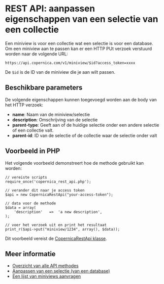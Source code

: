 # REST API: aanpassen eigenschappen van een selectie van een collectie

Een miniview is voor een collectie wat een selectie is voor een database. Om een miniview aan te passen kan er een HTTP PUt verzoek verstuurd worden naar de volgende URL:

`https://api.copernica.com/v1/miniview/$id?access_token=xxxx`

De `$id` is de ID van de miniview die je aan wilt passen.

## Beschikbare parameters

De volgende eigenschappen kunnen toegevoegd worden aan de body van het HTTP verzoek:

- **name**: Naam van de miniview/selectie
- **description**: Omschrijving van de selectie
- **parent-type**: Geeft aan of de huidige selectie onder een andere selectie of een collectie valt.
- **parent-id**: ID van de selectie of de collectie waar de selectie onder valt

## Voorbeeld in PHP

Het volgende voorbeeld demonstreert hoe de methode gebruikt kan worden:

	// vereiste scripts
	require_once('copernica_rest_api.php');

	// verander dit naar je access token
	$api = new CopernicaRestApi("your-access-token");

	// data voor de methode
	$data = array(
    	'description'   =>  'a new description',
	);

	// voer het verzoek uit en print het resultaat
	print_r($api->put("miniview/1234", array(), $data));

Dit voorbeeld vereist de [CopernicaRestApi klasse](rest-php).

## Meer informatie

- [Overzicht van alle API methodes](rest-api)
- [Aanpassen van een selectie (van een database)](./rest-put-view)
- [Een lijst van miniviews aanvragen](./rest-get-collection-miniviews)

